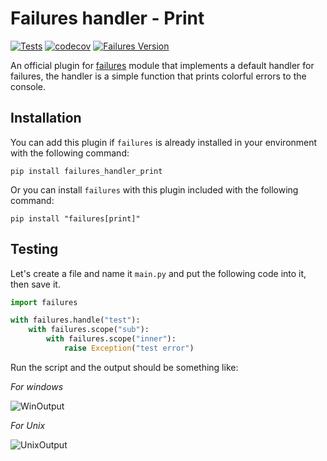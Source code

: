 # Failures handler - Print

[![Tests](https://github.com/mediadnan/failures_handler_print/actions/workflows/test.yml/badge.svg)](https://github.com/mediadnan/failures_handler_print/actions/workflows/test.yml)
[![codecov](https://codecov.io/gh/mediadnan/failures_handler_print/branch/main/graph/badge.svg?token=UFQKGKXQ5H)](https://codecov.io/gh/mediadnan/failures_handler_print)
[![Failures Version](https://img.shields.io/badge/Failures-v0.1-green)](https://pypi.org/project/failures/)

An official plugin for [failures](https://pypi.org/project/failures/) module that implements a default handler 
for failures, the handler is a simple function that prints colorful errors
to the console.

## Installation
You can add this plugin if ``failures`` is already installed in your environment
with the following command:

````shell
pip install failures_handler_print
````

Or you can install ``failures`` with this plugin included with the following command:

````shell
pip install "failures[print]"
````

## Testing

Let's create a file and name it ``main.py`` and put the following code into it, then save it.

````python
import failures

with failures.handle("test"):
    with failures.scope("sub"):
        with failures.scope("inner"):
            raise Exception("test error")
````

Run the script and the output should be something like:

_For windows_

![WinOutput](./_static/win_output.png)

_For Unix_

![UnixOutput](./_static/unix_output.png)
